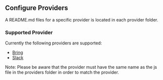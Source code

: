 ## Configure Providers

A README.md files for a specific provider is located in each provider folder.

### Supported Provider

Currently the following providers are supported:

* [Bring](bring/README.md)
* [Slack](slack/README.md)

Note: Please be aware that the provider must have the same name as the js file in the providers folder in order to match the provider.
